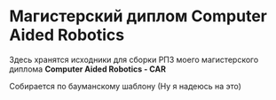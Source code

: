 # Магистерский диплом Computer Aided Robotics


Здесь хранятся исходники для сборки РПЗ моего магистерского диплома **Computer Aided Robotics - CAR**

Собирается по бауманскому шаблону (Ну я надеюсь на это)